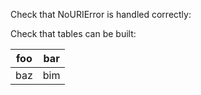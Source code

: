 Check that NoURIError is handled correctly:

[](file.md)

Check that tables can be built:

| foo | bar |
| --- | --- |
| baz | bim |
